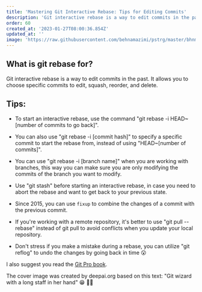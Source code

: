 ```yaml
---
title: 'Mastering Git Interactive Rebase: Tips for Editing Commits'
description: 'Git interactive rebase is a way to edit commits in the past. It allows you to choose specific commits to edit, squash, reorder, and delete. And here are some useful tips about git interactive rebase.' 
order: 60
created_at: '2023-01-27T08:00:36.854Z'
updated_at: ''
image: 'https://raw.githubusercontent.com/behnamazimi/pstrg/master/bhnmzm/wizard.jpeg'
---
```


## What is git rebase for?

Git interactive rebase is a way to edit commits in the past. It allows you to choose specific commits to edit, squash, reorder, and delete.

## Tips:

- To start an interactive rebase, use the command "git rebase -i HEAD~[number of commits to go back]".

- You can also use "git rebase -i [commit hash]" to specify a specific commit to start the rebase from, instead of using "HEAD~[number of commits]".

- You can use "git rebase -i [branch name]" when you are working with branches, this way you can make sure you are only modifying the commits of the branch you want to modify.

- Use "git stash" before starting an interactive rebase, in case you need to abort the rebase and want to get back to your previous state.

- Since 2015, you can use `fixup` to combine the changes of a commit with the previous commit.

- If you're working with a remote repository, it's better to use "git pull --rebase" instead of git pull to avoid conflicts when you update your local repository.

- Don't stress if you make a mistake during a rebase, you can utilize "git reflog" to undo the changes by going back in time 😮


I also suggest you read the [Git Pro book](https://git-scm.com/book/en/v2).

The cover image was created by deepai.org based on this text: "Git wizard with a long staff in her hand" 😁 🧙‍♂️